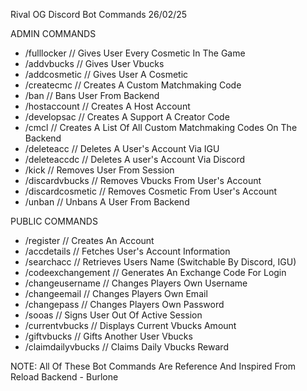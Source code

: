 Rival OG Discord Bot Commands     26/02/25

ADMIN COMMANDS

- /fulllocker // Gives User Every Cosmetic In The Game
- /addvbucks // Gives User Vbucks
- /addcosmetic // Gives User A Cosmetic
- /createcmc // Creates A Custom Matchmaking Code
- /ban // Bans User From Backend
- /hostaccount // Creates A Host Account
- /developsac  // Creates A Support A Creator Code
- /cmcl // Creates A List Of All Custom Matchmaking Codes On The Backend
- /deleteacc // Deletes A User's Account Via IGU
- /deleteaccdc // Deletes A user's Account Via Discord
- /kick // Removes User From Session
- /discardvbucks // Removes Vbucks From User's Account
- /discardcosmetic // Removes Cosmetic From User's Account
- /unban // Unbans A User From Backend

PUBLIC COMMANDS

- /register // Creates An Account
- /accdetails // Fetches User's Account Information
- /searchacc // Retrieves Users Name (Switchable By Discord, IGU)
- /codeexchangement // Generates An Exchange Code For Login
- /changeusername // Changes Players Own Username
- /changeemail // Changes Players Own Email
- /changepass // Changes Players Own Password
- /sooas // Signs User Out Of Active Session
- /currentvbucks // Displays Current Vbucks Amount
- /giftvbucks // Gifts Another User Vbucks
- /claimdailyvbucks // Claims Daily Vbucks Reward


NOTE: All Of These Bot Commands Are Reference And Inspired From Reload Backend - Burlone
